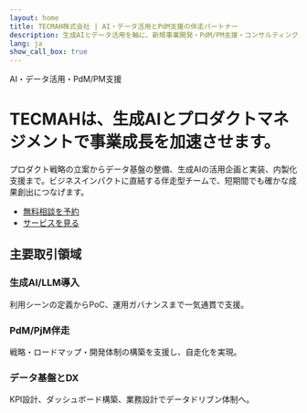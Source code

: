 ```yaml
---
layout: home
title: TECMAH株式会社 | AI・データ活用とPdM支援の伴走パートナー
description: 生成AIとデータ活用を軸に、新規事業開発・PdM/PM支援・コンサルティングを提供するTECMAH株式会社のコーポレートサイトです。
lang: ja
show_call_box: true
---
```


<div class="badge-soft">AI・データ活用・PdM/PM支援</div>

# TECMAHは、生成AIとプロダクトマネジメントで事業成長を加速させます。

プロダクト戦略の立案からデータ基盤の整備、生成AIの活用企画と実装、内製化支援まで。ビジネスインパクトに直結する伴走型チームで、短期間でも確かな成果創出につなげます。

<ul class="list-inline mt-4">
  <li class="list-inline-item"><a class="button button-primary" href="/contact/">無料相談を予約</a></li>
  <li class="list-inline-item"><a class="button" href="/portfolio/">サービスを見る</a></li>
</ul>

<section class="mt-6">
  <h2 class="section-heading mb-4">主要取引領域</h2>
  <div class="row g-4">
    <div class="col-md-4">
      <div class="case-card">
        <h3>生成AI/LLM導入</h3>
        <p>利用シーンの定義からPoC、運用ガバナンスまで一気通貫で支援。</p>
      </div>
    </div>
    <div class="col-md-4">
      <div class="case-card">
        <h3>PdM/PjM伴走</h3>
        <p>戦略・ロードマップ・開発体制の構築を支援し、自走化を実現。</p>
      </div>
    </div>
    <div class="col-md-4">
      <div class="case-card">
        <h3>データ基盤とDX</h3>
        <p>KPI設計、ダッシュボード構築、業務設計でデータドリブン体制へ。</p>
      </div>
    </div>
  </div>
</section>
